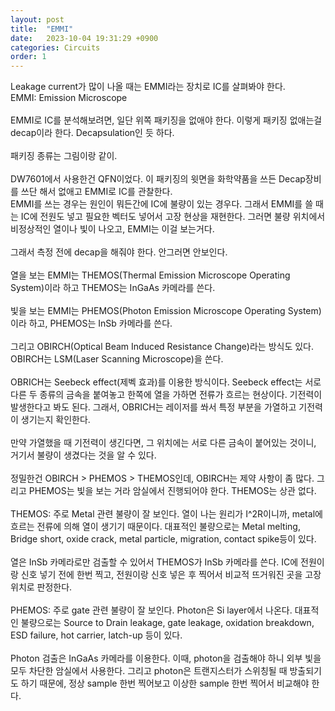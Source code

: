 ```yaml
---
layout: post
title:  "EMMI"
date:   2023-10-04 19:31:29 +0900
categories: Circuits
order: 1
---
```


Leakage current가 많이 나올 때는 EMMI라는 장치로 IC를 살펴봐야 한다.<br>
EMMI: Emission Microscope<br>
<br>
EMMI로 IC를 분석해보려면, 일단 위쪽 패키징을 없애야 한다. 이렇게 패키징 없애는걸 decap이라 한다. Decapsulation인 듯 하다.<br>
<br>
패키징 종류는 그림이랑 같이.<br>
<br>
DW7601에서 사용한건 QFN이었다. 이 패키징의 윗면을 화학약품을 쓰든 Decap장비를 쓰단 해서 없애고 EMMI로 IC를 관찰한다.<br>
EMMI를 쓰는 경우는 원인이 뭐든간에 IC에 불량이 있는 경우다. 그래서 EMMI를 쓸 때는 IC에 전원도 넣고 필요한 벡터도 넣어서 고장 현상을 재현한다. 그러면 불량 위치에서 비정상적인 열이나 빛이 나오고, EMMI는 이걸 보는거다.<br>
<br>
그래서 측정 전에 decap을 해줘야 한다. 안그러면 안보인다.<br>
<br>
열을 보는 EMMI는 THEMOS(Thermal Emission Microscope Operating System)이라 하고 THEMOS는 InGaAs 카메라를 쓴다.<br>
<br>
빛을 보는 EMMI는 PHEMOS(Photon Emission Microscope Operating System)이라 하고, PHEMOS는 InSb 카메라를 쓴다.<br>
<br>
그리고 OBIRCH(Optical Beam Induced Resistance Change)라는 방식도 있다. OBIRCH는 LSM(Laser Scanning Microscope)을 쓴다.<br>
<br>
OBRICH는 Seebeck effect(제벡 효과)를 이용한 방식이다. Seebeck effect는 서로 다른 두 종류의 금속을 붙여놓고 한쪽에 열을 가하면 전류가 흐르는 현상이다. 기전력이 발생한다고 봐도 된다. 그래서, OBRICH는 레이저를 쏴서 특정 부분을 가열하고 기전력이 생기는지 확인한다.<br>
<br>
만약 가열했을 때 기전력이 생긴다면, 그 위치에는 서로 다른 금속이 붙어있는 것이니, 거기서 불량이 생겼다는 것을 알 수 있다.<br>
<br>
정밀한건 OBIRCH > PHEMOS > THEMOS인데, OBIRCH는 제약 사항이 좀 많다. 그리고 PHEMOS는 빛을 보는 거라 암실에서 진행되어야 한다. THEMOS는 상관 없다.<br>
<br>
THEMOS: 주로 Metal 관련 불량이 잘 보인다. 열이 나는 원리가 I^2R이니까, metal에 흐르는 전류에 의해 열이 생기기 때문이다. 대표적인 불량으로는 Metal melting, Bridge short, oxide crack, metal particle, migration, contact spike등이 있다.<br>
<br>
열은 InSb 카메라로만 검출할 수 있어서 THEMOS가 InSb 카메라를 쓴다. IC에 전원이랑 신호 넣기 전에 한번 찍고, 전원이랑 신호 넣은 후 찍어서 비교적 뜨거워진 곳을 고장 위치로 판정한다.<br>
<br>
PHEMOS: 주로 gate 관련 불량이 잘 보인다. Photon은 Si layer에서 나온다. 대표적인 불량으로는 Source to Drain leakage, gate leakage, oxidation breakdown, ESD failure, hot carrier, latch-up 등이 있다.<br>
<br>
Photon 검출은 InGaAs 카메라를 이용한다. 이때, photon을 검출해야 하니 외부 빛을 모두 차단한 암실에서 사용한다. 그리고 photon은 트랜지스터가 스위칭될 때 방출되기도 하기 때문에, 정상 sample 한번 찍어보고 이상한 sample 한번 찍어서 비교해야 한다.<br>
<br>